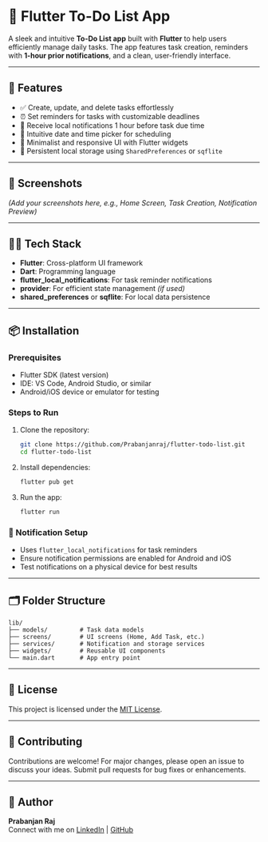 # 📝 Flutter To-Do List App

A sleek and intuitive **To-Do List app** built with **Flutter** to help users efficiently manage daily tasks. The app features task creation, reminders with **1-hour prior notifications**, and a clean, user-friendly interface.

---

## 🚀 Features

- ✅ Create, update, and delete tasks effortlessly
- ⏰ Set reminders for tasks with customizable deadlines
- 🔔 Receive local notifications 1 hour before task due time
- 📅 Intuitive date and time picker for scheduling
- 🧼 Minimalist and responsive UI with Flutter widgets
- 💾 Persistent local storage using `SharedPreferences` or `sqflite`

---

## 📸 Screenshots

*(Add your screenshots here, e.g., Home Screen, Task Creation, Notification Preview)*

---

## 🧑‍💻 Tech Stack

- **Flutter**: Cross-platform UI framework
- **Dart**: Programming language
- **flutter_local_notifications**: For task reminder notifications
- **provider**: For efficient state management *(if used)*
- **shared_preferences** or **sqflite**: For local data persistence

---

## 📦 Installation

### Prerequisites
- Flutter SDK (latest version)
- IDE: VS Code, Android Studio, or similar
- Android/iOS device or emulator for testing

### Steps to Run
1. Clone the repository:
   ```bash
   git clone https://github.com/Prabanjanraj/flutter-todo-list.git
   cd flutter-todo-list
   ```
2. Install dependencies:
   ```bash
   flutter pub get
   ```
3. Run the app:
   ```bash
   flutter run
   ```

### 🔔 Notification Setup
- Uses `flutter_local_notifications` for task reminders
- Ensure notification permissions are enabled for Android and iOS
- Test notifications on a physical device for best results

---

## 🗂️ Folder Structure
```
lib/
├── models/         # Task data models
├── screens/        # UI screens (Home, Add Task, etc.)
├── services/       # Notification and storage services
├── widgets/        # Reusable UI components
└── main.dart       # App entry point
```

---

## 📃 License
This project is licensed under the [MIT License](LICENSE).

---

## 🙌 Contributing
Contributions are welcome! For major changes, please open an issue to discuss your ideas. Submit pull requests for bug fixes or enhancements.

---

## 👤 Author
**Prabanjan Raj**  
Connect with me on [LinkedIn](https://www.linkedin.com/in/your-profile) | [GitHub](https://github.com/Prabanjanraj)
